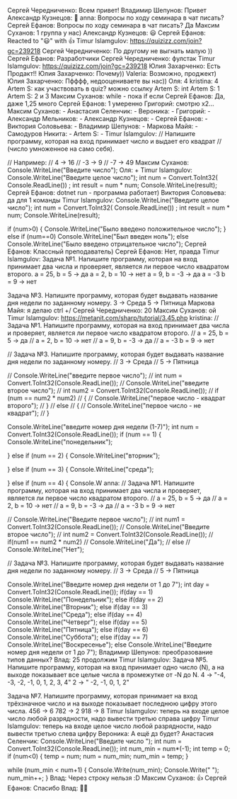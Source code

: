 Сергей Чередниченко: Всем привет!
Владимир Шепунов: Привет
Александр Кузнецов: 👋
anna: Вопросы по ходу семинара в чат писать?
Сергей Ефанов: Вопросы по ходу семинара в чат писать?
Да
Максим Суханов: 1 группа у нас)
Александр Кузнецов: 😃
Сергей Ефанов: Reacted to "😃" with 👍
Timur Islamgulov: https://quizizz.com/join?gc=239218
Сергей Чередниченко: По другому не выгнать малую ))
Сергей Ефанов: Разработчики
Сергей Чередниченко: фулстак
Timur Islamgulov: https://quizizz.com/join?gc=239218
Юлия Захарченко: Есть Продакт!!
Юлия Захарченко: Почему))
Valeria: Возможно, проджект)
Юлия Захарченко: Пфффф, недооцениваете вы нас))
Оля: 4
kristina: 4
Artem S: как участвовать в quiz? можно ссылку
Artem S: int
Artem S: 1
Artem S: 2 и 3
Максим Суханов: while - пока if если
Сергей Ефанов: Да, даже 1,25 много
Сергей Ефанов: 1 умеренно
Григорий: смотрю х2...
Максим Суханов: -
Анастасия Селенчик: -
Вероника: -
Григорий: -
Александр Мельников: -
Александр Кузнецов: -
Сергей Ефанов: -
Виктория Соловьева: -
Владимир Шепунов: -
Маркова Майя: -
Самодуров Никита: -
Artem S: -
Timur Islamgulov: // Напишите программу, которая на вход принимает число и выдает его квадрат
// (число умноженное на само себя).

// Например:
// 4 -> 16
// -3 -> 9
// -7 -> 49
Максим Суханов: Console.WriteLine("Введите число");
Оля: +
Timur Islamgulov: Console.WriteLine("Введите целое число");
int num = Convert.ToInt32( Console.ReadLine()) ;
int result = num * num;
Console.WriteLine(result);
Сергей Ефанов: dotnet run - программа работает)
Виктория Соловьева: да для 1 команды
Timur Islamgulov: Console.WriteLine("Введите целое число");
int num = Convert.ToInt32( Console.ReadLine()) ;
int result = num * num;
Console.WriteLine(result);

if (num>0)
{
Console.WriteLine("Было введено положительное число");
}
else if (num==0)
Console.WriteLine("Был введен ноль");
else
Console.WriteLine("Было введено отрицательное число");
Сергей Ефанов: Классный преподаватель)
Сергей Ефанов: Нет, правда
Timur Islamgulov: Задача №1. Напишите программу, которая на вход принимает два числа и проверяет, является ли первое число квадратом второго.
a = 25, b = 5 -> да
a = 2, b = 10 -> нет
a = 9, b = -3 -> да
a = -3 b = 9 -> нет

Задача №3. Напишите программу, которая будет выдавать название дня недели по заданному номеру.
3 -> Среда
5 -> Пятница
Маркова Майя: я делаю ctrl +/
Сергей Чередниченко: 20
Максим Суханов: ой
Timur Islamgulov: https://metanit.com/sharp/tutorial/3.45.php
kristina: // Задача №1. Напишите программу, которая на вход принимает два числа и проверяет, является ли первое число квадратом второго.
// a = 25, b = 5 -> да
// a = 2, b = 10 -> нет
// a = 9, b = -3 -> да
// a = -3 b = 9 -> нет

// Задача №3. Напишите программу, которая будет выдавать название дня недели по заданному номеру.
// 3 -> Среда
// 5 -> Пятница

// Console.WriteLine("введите первое число");
// int num = Convert.ToInt32(Console.ReadLine());
// Console.WriteLine("введите второе число");
// int num2 = Convert.ToInt32(Console.ReadLine());
// if (num == num2 * num2)
// {
// Console.WriteLine("первое число - квадрат второго");
// }
// else
// {
// Console.WriteLine("первое число - не квадрат");
// }


Console.WriteLine("введите номер дня недели (1-7)");
int num = Convert.ToInt32(Console.ReadLine());
if (num == 1)
{
Console.WriteLine("понедельник");

}
else if (num == 2)
{
Console.WriteLine("вторник");

}
else if (num == 3)
{
Console.WriteLine("среда");

}
else if (num == 4)
{
Console.W
anna: // Задача №1. Напишите программу, которая на вход принимает два числа и проверяет, является ли первое число квадратом второго.
// a = 25, b = 5 -> да
// a = 2, b = 10 -> нет
// a = 9, b = -3 -> да
// a = -3 b = 9 -> нет



// Console.WriteLine("Введите первое число");
// int num1 = Convert.ToInt32(Console.ReadLine());
// Console.WriteLine("Введите второе число");
// int num2 = Convert.ToInt32(Console.ReadLine());
// if(num1 == num2 * num2)
// Console.WriteLine("Да");
// else
// Console.WriteLine("Нет");

// Задача №3. Напишите программу, которая будет выдавать название дня недели по заданному номеру.
// 3 -> Среда
// 5 -> Пятница

Console.WriteLine("Введите номер дня недели от 1 до 7");
int day = Convert.ToInt32(Console.ReadLine());
if(day == 1)
Console.WriteLine("Понедельник");
else if(day == 2)
Console.WriteLine("Вторник");
else if(day == 3)
Console.WriteLine("Среда");
else if(day == 4)
Console.WriteLine("Четверг");
else if(day == 5)
Console.WriteLine("Пятница");
else if(day == 6)
Console.WriteLine("Суббота");
else if(day == 7)
Console.WriteLine("Воскресенье");
else
Console.WriteLine("Введите номер дня недели от 1 до 7");
Владимир Шепунов: преобразование типов данных?
Влад: 25 продолжим
Timur Islamgulov: Задача №5. Напишите программу, которая на вход принимает одно число (N), а на выходе показывает все целые числа в промежутке от -N до N.
4 -> "-4, -3, -2, -1, 0, 1, 2, 3, 4"
2 -> " -2, -1, 0, 1, 2"

Задача №7. Напишите программу, которая принимает на вход трёхзначное число и на выходе показывает последнюю цифру этого числа.
456 -> 6
782 -> 2
918 -> 8
Timur Islamgulov: теперь на входе целое число любой разрядности, надо вывести третью справа цифру
Timur Islamgulov: теперь на входе целое число любой разрядности, надо вывести третью слева цифру
Вероника: А ещё дз будет?
Анастасия Селенчик: Console.WriteLine("Введите число ");
int num = Convert.ToInt32(Console.ReadLine());
int num_min = num*(-1);
int temp = 0;
if (num<0)
{
temp = num;
num = num_min;
num_min = temp;
}

while (num_min < num+1)
{
Console.Write(num_min);
Console.Write(" ");
num_min++;
}
Влад: Через строку нельзя :D
Максим Суханов: 👍
Сергей Ефанов: Спасибо
Влад: 👍🏼